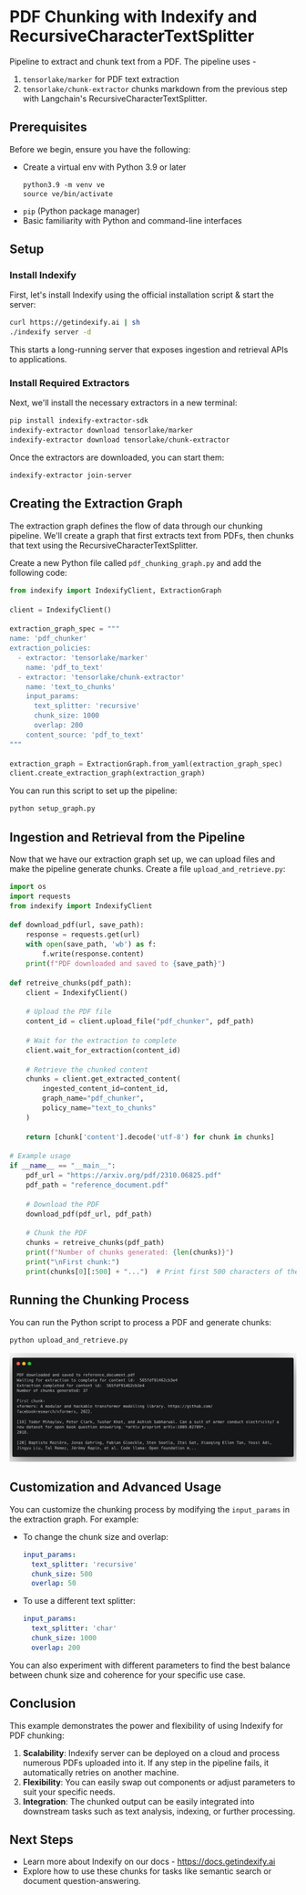 # PDF Chunking with Indexify and RecursiveCharacterTextSplitter

Pipeline to extract and chunk text from a PDF. The pipeline uses - 

1. `tensorlake/marker` for PDF text extraction
2. `tensorlake/chunk-extractor` chunks markdown from the previous step with Langchain's RecursiveCharacterTextSplitter.

## Prerequisites

Before we begin, ensure you have the following:

- Create a virtual env with Python 3.9 or later
  ```shell
  python3.9 -m venv ve
  source ve/bin/activate
  ```
- `pip` (Python package manager)
- Basic familiarity with Python and command-line interfaces

## Setup

### Install Indexify

First, let's install Indexify using the official installation script & start the server:

```bash
curl https://getindexify.ai | sh
./indexify server -d
```
This starts a long-running server that exposes ingestion and retrieval APIs to applications.

### Install Required Extractors

Next, we'll install the necessary extractors in a new terminal:

```bash
pip install indexify-extractor-sdk
indexify-extractor download tensorlake/marker
indexify-extractor download tensorlake/chunk-extractor
```

Once the extractors are downloaded, you can start them:
```bash
indexify-extractor join-server
```

## Creating the Extraction Graph

The extraction graph defines the flow of data through our chunking pipeline. We'll create a graph that first extracts text from PDFs, then chunks that text using the RecursiveCharacterTextSplitter.

Create a new Python file called `pdf_chunking_graph.py` and add the following code:

```python
from indexify import IndexifyClient, ExtractionGraph

client = IndexifyClient()

extraction_graph_spec = """
name: 'pdf_chunker'
extraction_policies:
  - extractor: 'tensorlake/marker'
    name: 'pdf_to_text'
  - extractor: 'tensorlake/chunk-extractor'
    name: 'text_to_chunks'
    input_params:
      text_splitter: 'recursive'
      chunk_size: 1000
      overlap: 200
    content_source: 'pdf_to_text'
"""

extraction_graph = ExtractionGraph.from_yaml(extraction_graph_spec)
client.create_extraction_graph(extraction_graph)
```

You can run this script to set up the pipeline:
```bash
python setup_graph.py
```

## Ingestion and Retrieval from the Pipeline

Now that we have our extraction graph set up, we can upload files and make the pipeline generate chunks. Create a file `upload_and_retrieve.py`:

```python
import os
import requests
from indexify import IndexifyClient

def download_pdf(url, save_path):
    response = requests.get(url)
    with open(save_path, 'wb') as f:
        f.write(response.content)
    print(f"PDF downloaded and saved to {save_path}")

def retreive_chunks(pdf_path):
    client = IndexifyClient()
    
    # Upload the PDF file
    content_id = client.upload_file("pdf_chunker", pdf_path)
    
    # Wait for the extraction to complete
    client.wait_for_extraction(content_id)
    
    # Retrieve the chunked content
    chunks = client.get_extracted_content(
        ingested_content_id=content_id,
        graph_name="pdf_chunker",
        policy_name="text_to_chunks"
    )
    
    return [chunk['content'].decode('utf-8') for chunk in chunks]

# Example usage
if __name__ == "__main__":
    pdf_url = "https://arxiv.org/pdf/2310.06825.pdf"
    pdf_path = "reference_document.pdf"
    
    # Download the PDF
    download_pdf(pdf_url, pdf_path)
    
    # Chunk the PDF
    chunks = retreive_chunks(pdf_path)
    print(f"Number of chunks generated: {len(chunks)}")
    print("\nFirst chunk:")
    print(chunks[0][:500] + "...")  # Print first 500 characters of the first chunk
```

## Running the Chunking Process

You can run the Python script to process a PDF and generate chunks:
```bash
python upload_and_retrieve.py
```
<img src="https://raw.githubusercontent.com/tensorlakeai/indexify/main/examples/pdf/chunking/carbon.png" width="600"/>

## Customization and Advanced Usage

You can customize the chunking process by modifying the `input_params` in the extraction graph. For example:

- To change the chunk size and overlap:
  ```yaml
  input_params:
    text_splitter: 'recursive'
    chunk_size: 500
    overlap: 50
  ```

- To use a different text splitter:
  ```yaml
  input_params:
    text_splitter: 'char'
    chunk_size: 1000
    overlap: 200
  ```

You can also experiment with different parameters to find the best balance between chunk size and coherence for your specific use case.

## Conclusion

This example demonstrates the power and flexibility of using Indexify for PDF chunking:

1. **Scalability**: Indexify server can be deployed on a cloud and process numerous PDFs uploaded into it. If any step in the pipeline fails, it automatically retries on another machine.
2. **Flexibility**: You can easily swap out components or adjust parameters to suit your specific needs.
3. **Integration**: The chunked output can be easily integrated into downstream tasks such as text analysis, indexing, or further processing.

## Next Steps

- Learn more about Indexify on our docs - https://docs.getindexify.ai
- Explore how to use these chunks for tasks like semantic search or document question-answering.